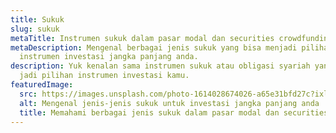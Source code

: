 ```yaml
---
title: Sukuk
slug: sukuk
metaTitle: Instrumen sukuk dalam pasar modal dan securities crowdfunding
metaDescription: Mengenal berbagai jenis sukuk yang bisa menjadi pilihan
  instrumen investasi jangka panjang anda.
description: Yuk kenalan sama instrumen sukuk atau obligasi syariah yang bisa
  jadi pilihan instrumen investasi kamu.
featuredImage:
  src: https://images.unsplash.com/photo-1614028674026-a65e31bfd27c?ixlib=rb-1.2.1&ixid=MnwxMjA3fDB8MHxwaG90by1wYWdlfHx8fGVufDB8fHx8&auto=format&fit=crop&w=1470&q=80
  alt: Mengenal jenis-jenis sukuk untuk investasi jangka panjang anda
  title: Memahami berbagai jenis sukuk dalam pasar modal dan securities crowdfunding
---
```

